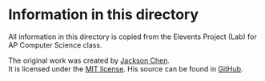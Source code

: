 # Information in this directory
All information in this directory is copied from the Elevents Project (Lab) for AP Computer Science class.  

The original work was created by [Jackson Chen](https://github.com/jacksonchen).  
It is licensed under the [MIT license](https://github.com/jacksonchen/Picture-Project/blob/master/LICENSE.md).
His source can be found in [GitHub](https://github.com/jacksonchen/Elevens-Project).
